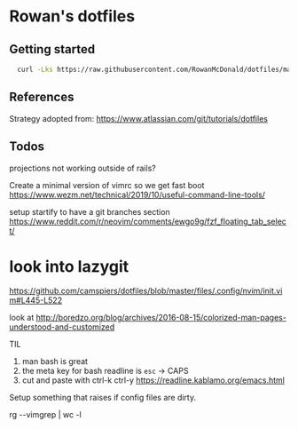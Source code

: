 # Rowan's dotfiles

## Getting started
``` sh
  curl -Lks https://raw.githubusercontent.com/RowanMcDonald/dotfiles/master/.bin/setup_dotfiles | /bin/bash
```

## References

Strategy adopted from: https://www.atlassian.com/git/tutorials/dotfiles


## Todos

projections not working outside of rails?

Create a minimal version of vimrc so we get fast boot
https://www.wezm.net/technical/2019/10/useful-command-line-tools/

setup startify to have a git branches section
https://www.reddit.com/r/neovim/comments/ewgo9g/fzf_floating_tab_select/
# look into lazygit
https://github.com/camspiers/dotfiles/blob/master/files/.config/nvim/init.vim#L445-L522

look at http://boredzo.org/blog/archives/2016-08-15/colorized-man-pages-understood-and-customized

TIL
 1. man bash is great
 2. the meta key for bash readline is `esc` -> CAPS 
 3. cut and paste with ctrl-k ctrl-y
 https://readline.kablamo.org/emacs.html


Setup something that raises if config files are dirty.

rg --vimgrep  |  wc -l

